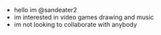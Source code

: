 -  hello im @sandeater2
- im interested in video games drawing and music
- im not looking to collaborate with anybody

<!---
sandeater2/sandeater2 is a ✨ special ✨ repository because its `README.md` (this file) appears on your GitHub profile.
You can click the Preview link to take a look at your changes.
--->
